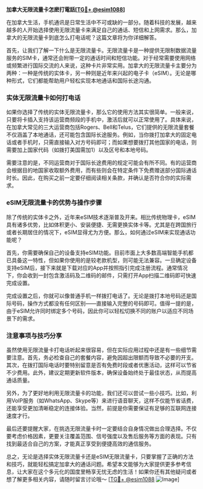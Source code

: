 **加拿大无限流量卡怎麽打電話[[TG💪+ @esim1088](https://t.me/s/esim1088)]**

在加拿大生活，手机通讯是日常生活中不可或缺的一部分。随着科技的发展，越来越多的人开始选择使用无限流量卡来满足自己的通话、短信和上网需求。那么，加拿大的无限流量卡到底怎么打电话呢？这篇文章将为你详细解答。

首先，让我们了解一下什么是无限流量卡。无限流量卡是一种提供无限制数据流量服务的SIM卡，通常还会附带一定的通话时间和短信功能。对于经常需要使用网络或频繁进行国际交流的人来说，这种卡片非常实用。加拿大的无限流量卡主要分为两种：一种是传统的实体卡，另一种则是近年来兴起的电子卡（eSIM）。无论是哪种形式，它们都能帮助用户轻松实现本地通话和国际长途沟通。

### 实体无限流量卡如何打电话

如果你选择了传统的实体无限流量卡，那么它的使用方法其实很简单。一般来说，只要将卡插入支持该运营商频段的手机中，激活后就可以正常使用了。具体来说，在加拿大常见的三大运营商包括Rogers、Bell和Telus，它们提供的无限流量套餐不仅涵盖了本地通话，还可能包含国际长途服务。例如，当你拨打加拿大的固定电话或者手机时，只需直接输入对方号码即可；而如果想要拨打其他国家的电话，则需要加上国家代码（如拨打美国需加1）以及区号和本地号码。

需要注意的是，不同运营商对于国际长途费用的规定可能会有所不同。有的运营商会根据目的地国家收取额外费用，而有些则会在特定条件下免费赠送部分国际通话时长。因此，在购买之前一定要仔细阅读相关条款，并确认是否符合你的实际需求。

### eSIM无限流量卡的优势与操作步骤

除了传统的实体卡之外，近年来eSIM技术逐渐普及开来。相比传统物理卡，eSIM具有诸多优势，比如体积更小、安装便捷、无需更换实体卡等。尤其是在跨国旅行或者长期居住的情况下，eSIM显得尤为方便。那么，如何通过eSIM来实现通话功能呢？

首先，你需要确保自己的设备支持eSIM功能。目前市面上大多数高端智能手机都已具备这一特性，但如果你使用的是较老款机型，则可能无法兼容。一旦确定设备支持eSIM后，接下来就是下载对应的App并按照指引完成注册流程。通常情况下，你会收到一封包含激活码及二维码的邮件，只需打开App扫描二维码即可快速完成设置。

完成设置之后，你就可以像普通手机一样拨打电话了。无论是拨打本地号码还是国际号码，操作方式都没有任何区别——直接输入完整的号码即可。值得一提的是，由于eSIM允许同时绑定多个号码，因此你可以轻松切换不同的账户以适应不同场景下的需求。

### 注意事项与技巧分享

虽然使用无限流量卡打电话听起来很容易，但在实际应用过程中还是有一些细节需要注意。首先，务必检查自己的套餐内容，避免因超出限额而导致不必要的开支。其次，在拨打国际电话时要特别留意是否有免费时段或者优惠活动，这样可以节省不少费用。此外，建议定期更新软件版本，确保设备始终处于最佳状态，从而提高通话质量。

另外，为了更好地利用无限流量卡的功能，我们还可以尝试一些小技巧。比如，利用VoIP服务（如WhatsApp、Skype等）来进行语音聊天，这样不仅能节省话费，还能享受更加清晰稳定的连接体验。当然，前提是你需要保证有足够的互联网连接速度才行。

最后还要提醒大家，在挑选无限流量卡时一定要结合自身情况做出合理选择。不仅要考虑价格因素，更要关注覆盖范围、信号强度以及售后服务等方面的表现。只有找到最适合自己的方案，才能真正享受到便捷高效的通信服务。

总之，无论是选择实体无限流量卡还是eSIM无限流量卡，只要掌握了正确的方法和技巧，就能轻松搞定加拿大的通话问题。希望本文能够为大家提供更多参考信息，让大家在这个多元化的国度里畅享无忧无虑的生活！如果你还有其他疑问或者想了解更多相关内容，请随时留言讨论哦～ [[TG💪+ @esim1088](https://t.me/s/esim1088) ![Image](https://i.postimg.cc/4NQfJmqS/Snipaste-2025-05-13-00-14-12.png)]